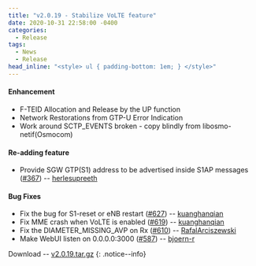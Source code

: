 ```yaml
---
title: "v2.0.19 - Stabilize VoLTE feature"
date: 2020-10-31 22:58:00 -0400
categories:
  - Release
tags:
  - News
  - Release
head_inline: "<style> ul { padding-bottom: 1em; } </style>"
---
```


#### Enhancement
- F-TEID Allocation and Release by the UP function
- Network Restorations from GTP-U Error Indication
- Work around SCTP_EVENTS broken - copy blindly from libosmo-netif(Osmocom)

#### Re-adding feature
- Provide SGW GTP(S1) address to be advertised inside S1AP messages ([#367](https://github.com/open5gs/open5gs/pull/367)) -- [herlesupreeth](https://github.com/herlesupreeth)

#### Bug Fixes
- Fix the bug for S1-reset or eNB restart ([#627](https://github.com/open5gs/open5gs/issues/627)) -- [kuanghanqian](https://github.com/kuanghanqian)
- Fix MME crash when VoLTE is enabled ([#619](https://github.com/open5gs/open5gs/issues/619)) -- [kuanghanqian](https://github.com/kuanghanqian)
- Fix the DIAMETER_MISSING_AVP on Rx ([#610](https://github.com/open5gs/open5gs/issues/610)) -- [RafalArciszewski](https://github.com/RafalArciszewski)
- Make WebUI listen on 0.0.0.0:3000 ([#587](https://github.com/open5gs/open5gs/pull/587)) -- [bjoern-r](https://github.com/bjoern-r)

Download -- [v2.0.19.tar.gz](https://github.com/open5gs/open5gs/archive/v2.0.19.tar.gz)
{: .notice--info}
